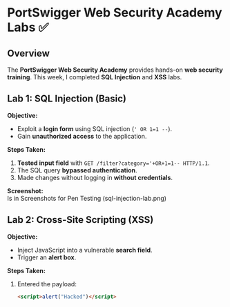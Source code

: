 # PortSwigger Web Security Academy Labs ✅

## Overview
The **PortSwigger Web Security Academy** provides hands-on **web security training**. This week, I completed **SQL Injection** and **XSS** labs.

## Lab 1: SQL Injection (Basic)
**Objective:**  
- Exploit a **login form** using SQL injection (`' OR 1=1 --`).
- Gain **unauthorized access** to the application.

**Steps Taken:**
1. **Tested input field** with `GET /filter?category='+OR+1=1-- HTTP/1.1`.
2. The SQL query **bypassed authentication**.
3. Made changes without logging in **without credentials**.

**Screenshot:**  
Is in Screenshots for Pen Testing (sql-injection-lab.png)

## Lab 2: Cross-Site Scripting (XSS)
**Objective:**  
- Inject JavaScript into a vulnerable **search field**.
- Trigger an **alert box**.

**Steps Taken:**
1. Entered the payload:  
   ```html
   <script>alert("Hacked")</script>
